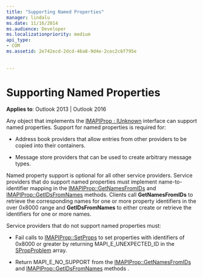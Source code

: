 ```yaml
---
title: "Supporting Named Properties"
manager: lindalu
ms.date: 11/16/2014
ms.audience: Developer
ms.localizationpriority: medium
api_type:
- COM
ms.assetid: 2e742ecd-2dcd-46a8-9d4e-2cec2c6f795e
 
 
---
```


# Supporting Named Properties

  
  
**Applies to**: Outlook 2013 | Outlook 2016 
  
Any object that implements the [IMAPIProp : IUnknown](imapipropiunknown.md) interface can support named properties. Support for named properties is required for: 
  
- Address book providers that allow entries from other providers to be copied into their containers.
    
- Message store providers that can be used to create arbitrary message types.
    
Named property support is optional for all other service providers. Service providers that do support named properties must implement name-to-identifier mapping in the [IMAPIProp::GetNamesFromIDs](imapiprop-getnamesfromids.md) and [IMAPIProp::GetIDsFromNames](imapiprop-getidsfromnames.md) methods. Clients call **GetNamesFromIDs** to retrieve the corresponding names for one or more property identifiers in the over 0x8000 range and **GetIDsFromNames** to either create or retrieve the identifiers for one or more names. 
  
Service providers that do not support named properties must:
  
- Fail calls to [IMAPIProp::SetProps](imapiprop-setprops.md) to set properties with identifiers of 0x8000 or greater by returning MAPI_E_UNEXPECTED_ID in the [SPropProblem](spropproblem.md) array. 
    
- Return MAPI_E_NO_SUPPORT from the [IMAPIProp::GetNamesFromIDs](imapiprop-getnamesfromids.md) and [IMAPIProp::GetIDsFromNames](imapiprop-getidsfromnames.md) methods . 
    


